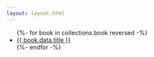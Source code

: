 ```yaml
---
layout: layout.html
---
```


<html>
  <head>
    <title>
    home
    </title>
  </head>
  <body>
<ul>
{%- for book in collections.book reversed -%}
  <li>
    <a href="{{book.url}}">
      {{ book.data.title }}
    </a>
  </li>
  {%- endfor -%}
</ul>
  </body>
  </html>
